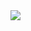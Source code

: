 <div>
  <a href="https://github.com/ismayilov449/">
    <img align="center" src="https://github-readme-stats.vercel.app/api?username=toghrul-nasirli&theme=midnight-purple&show_icons=true&count_private=true&hide_border=true" />
  </a>
</div>
